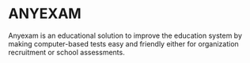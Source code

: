 # ANYEXAM
Anyexam is an educational solution to improve the education system by making computer-based tests easy and friendly either for organization recruitment or school assessments.
